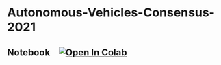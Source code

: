# Autonomous-Vehicles-Consensus-2021

## Notebook &ensp; [![Open In Colab](https://colab.research.google.com/assets/colab-badge.svg)](https://colab.research.google.com/github/MatteoBettini/Autonomous-Vehicles-Consensus-2021/blob/main/AVs_Consensus_Colab.ipynb)
